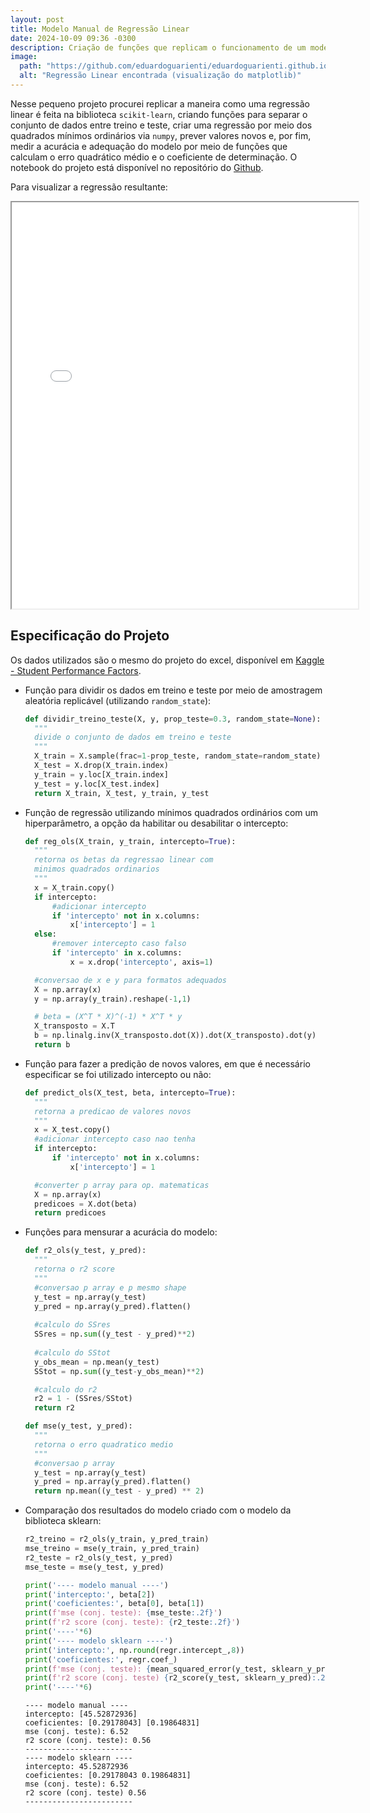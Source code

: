 ```yaml
---
layout: post
title: Modelo Manual de Regressão Linear
date: 2024-10-09 09:36 -0300
description: Criação de funções que replicam o funcionamento de um modelo de Reg. Linear do Scikit-Learn.
image:
  path: "https://github.com/eduardoguarienti/eduardoguarienti.github.io/blob/main/assets/matplotlib.png?raw=true"
  alt: "Regressão Linear encontrada (visualização do matplotlib)"
---
```


Nesse pequeno projeto procurei replicar a maneira como uma regressão linear é feita na biblioteca `scikit-learn`, criando funções para separar o conjunto de dados entre treino e teste, criar uma regressão por meio dos quadrados mínimos ordinários via `numpy`, prever valores novos e, por fim, medir a acurácia e adequação do modelo por meio de funções que calculam o erro quadrático médio e o coeficiente de determinação. O notebook do projeto está disponível no repositório do [Github](https://github.com/eduardoguarienti/outros/tree/main).

Para visualizar a regressão resultante:

<iframe src="/assets/plotly_3d_graph.html" width="110%" height="650px"></iframe>

<h2> Especificação do Projeto </h2>

Os dados utilizados são o mesmo do projeto do excel, disponível em [Kaggle - Student Performance Factors](https://www.kaggle.com/datasets/lainguyn123/student-performance-factors).

- Função para dividir os dados em treino e teste por meio de amostragem aleatória replicável (utilizando `random_state`):
  ```python
  def dividir_treino_teste(X, y, prop_teste=0.3, random_state=None):
    """
    divide o conjunto de dados em treino e teste
    """
    X_train = X.sample(frac=1-prop_teste, random_state=random_state)
    X_test = X.drop(X_train.index)
    y_train = y.loc[X_train.index]
    y_test = y.loc[X_test.index]
    return X_train, X_test, y_train, y_test
  ```
- Função de regressão utilizando mínimos quadrados ordinários com um hiperparâmetro, a opção da habilitar ou desabilitar o intercepto:
  ```python
  def reg_ols(X_train, y_train, intercepto=True):
    """
    retorna os betas da regressao linear com
    minimos quadrados ordinarios
    """
    x = X_train.copy()
    if intercepto:
        #adicionar intercepto
        if 'intercepto' not in x.columns:
            x['intercepto'] = 1
    else:
        #remover intercepto caso falso
        if 'intercepto' in x.columns:
            x = x.drop('intercepto', axis=1)

    #conversao de x e y para formatos adequados
    X = np.array(x)
    y = np.array(y_train).reshape(-1,1)

    # beta = (X^T * X)^(-1) * X^T * y
    X_transposto = X.T
    b = np.linalg.inv(X_transposto.dot(X)).dot(X_transposto).dot(y)
    return b
  ```
- Função para fazer a predição de novos valores, em que é necessário especificar se foi utilizado intercepto ou não:
  ```python
  def predict_ols(X_test, beta, intercepto=True):
    """
    retorna a predicao de valores novos
    """
    x = X_test.copy()
    #adicionar intercepto caso nao tenha
    if intercepto:
        if 'intercepto' not in x.columns:
            x['intercepto'] = 1

    #converter p array para op. matematicas
    X = np.array(x)
    predicoes = X.dot(beta)
    return predicoes
  ```
- Funções para mensurar a acurácia do modelo:
  ```python
  def r2_ols(y_test, y_pred):
    """
    retorna o r2 score
    """
    #conversao p array e p mesmo shape
    y_test = np.array(y_test)
    y_pred = np.array(y_pred).flatten()
    
    #calculo do SSres
    SSres = np.sum((y_test - y_pred)**2)
    
    #calculo do SStot
    y_obs_mean = np.mean(y_test)
    SStot = np.sum((y_test-y_obs_mean)**2)

    #calculo do r2
    r2 = 1 - (SSres/SStot)
    return r2

  def mse(y_test, y_pred):
    """
    retorna o erro quadratico medio
    """
    #conversao p array
    y_test = np.array(y_test)
    y_pred = np.array(y_pred).flatten()
    return np.mean((y_test - y_pred) ** 2)
  ```
- Comparação dos resultados do modelo criado com o modelo da biblioteca sklearn:
  ```python
  r2_treino = r2_ols(y_train, y_pred_train)
  mse_treino = mse(y_train, y_pred_train)
  r2_teste = r2_ols(y_test, y_pred)
  mse_teste = mse(y_test, y_pred)

  print('---- modelo manual ----')
  print('intercepto:', beta[2])
  print('coeficientes:', beta[0], beta[1])
  print(f'mse (conj. teste): {mse_teste:.2f}')
  print(f'r2 score (conj. teste): {r2_teste:.2f}')
  print('----'*6)
  print('---- modelo sklearn ----')
  print('intercepto:', np.round(regr.intercept_,8))
  print('coeficientes:', regr.coef_)
  print(f'mse (conj. teste): {mean_squared_error(y_test, sklearn_y_pred):.2f}')
  print(f'r2 score (conj. teste) {r2_score(y_test, sklearn_y_pred):.2f}')
  print('----'*6)
  ```
  ```
  ---- modelo manual ----
  intercepto: [45.52872936]
  coeficientes: [0.29178043] [0.19864831]
  mse (conj. teste): 6.52
  r2 score (conj. teste): 0.56
  ------------------------
  ---- modelo sklearn ----
  intercepto: 45.52872936
  coeficientes: [0.29178043 0.19864831]
  mse (conj. teste): 6.52
  r2 score (conj. teste) 0.56
  ------------------------
  ```
